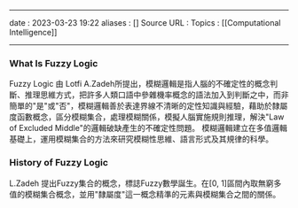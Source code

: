 
___
date : 2023-03-23 19:22
aliases : []
Source URL : 
Topics : [[Computational Intelligence]]
___
### What Is Fuzzy Logic
Fuzzy Logic 由 Lotfi A.Zadeh所提出，模糊邏輯是指人腦的不確定性的概念判斷、推理思維方式，把許多人類口語中參雜機率概念的語法加入到判斷之中，而非簡單的"是"或"否"，模糊邏輯善於表達界線不清晰的定性知識與經驗，藉助於隸屬度函數概念，區分模糊集合，處理模糊關係，模擬人腦實施規則推理，解決"Law of Excluded Middle"的邏輯破缺產生的不確定性問題。
模糊邏輯建立在多值邏輯基礎上，運用模糊集合的方法來研究模糊性思維、語言形式及其規律的科學。
### History of Fuzzy Logic
L.Zadeh 提出Fuzzy集合的概念，標誌Fuzzy數學誕生。在[0, 1]區間內取無窮多值的模糊集合概念，並用"隸屬度"這一概念精準的元素與模糊集合之間的關係。